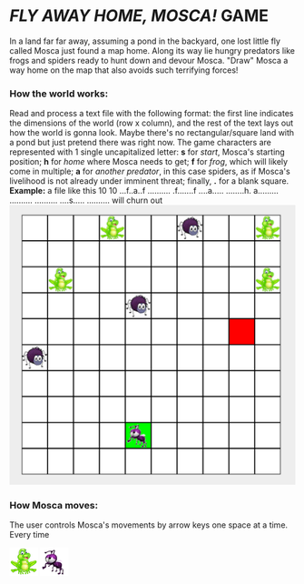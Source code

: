 # _FLY AWAY HOME, MOSCA!_ GAME

In a land far far away, assuming a pond in the backyard, one lost little fly called Mosca just found a map home. Along its way lie hungry predators like frogs and spiders ready to hunt down and devour Mosca. "Draw" Mosca a way home on the map that also avoids such terrifying forces!

### How the world works:
Read and process a text file with the following format: the first line indicates the dimensions of the world (row x column), and the rest of the text lays out how the world is gonna look. Maybe there's no rectangular/square land with a pond but just pretend there was right now. The game characters are represented with 1 single uncapitalized letter: **s** for *start*, Mosca's starting position; **h** for *home* where Mosca needs to get; **f** for *frog*, which will likely come in multiple; **a** for *another predator*, in this case spiders, as if Mosca's livelihood is not already under imminent threat; finally, **.** for a blank square.
**Example:** 
a file like this
10 10 
...f..a..f
..........
.f.......f
....a.....
........h.
a.........
..........
..........
....s.....
..........
will churn out ![THIS WORLD](example.png)

### How Mosca moves:
The user controls Mosca's movements by arrow keys one space at a time. Every time 



![frog](frog.png)
![Mosca the little fly](Moscathefly.png)
